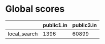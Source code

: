 # Global scores 

| | public1.in | public3.in |
| --- | --- | --- |
| local_search|  1396 |  60899 |
